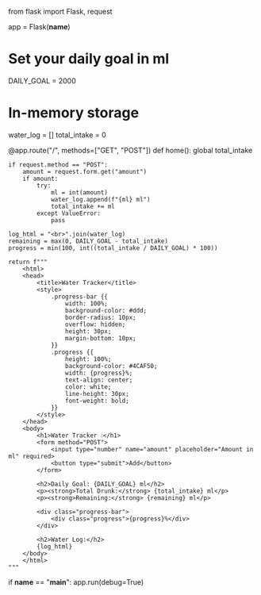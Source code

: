 from flask import Flask, request

app = Flask(__name__)

# Set your daily goal in ml
DAILY_GOAL = 2000

# In-memory storage
water_log = []
total_intake = 0

@app.route("/", methods=["GET", "POST"])
def home():
    global total_intake

    if request.method == "POST":
        amount = request.form.get("amount")
        if amount:
            try:
                ml = int(amount)
                water_log.append(f"{ml} ml")
                total_intake += ml
            except ValueError:
                pass

    log_html = "<br>".join(water_log)
    remaining = max(0, DAILY_GOAL - total_intake)
    progress = min(100, int((total_intake / DAILY_GOAL) * 100))

    return f"""
        <html>
        <head>
            <title>Water Tracker</title>
            <style>
                .progress-bar {{
                    width: 100%;
                    background-color: #ddd;
                    border-radius: 10px;
                    overflow: hidden;
                    height: 30px;
                    margin-bottom: 10px;
                }}
                .progress {{
                    height: 100%;
                    background-color: #4CAF50;
                    width: {progress}%;
                    text-align: center;
                    color: white;
                    line-height: 30px;
                    font-weight: bold;
                }}
            </style>
        </head>
        <body>
            <h1>Water Tracker 💧</h1>
            <form method="POST">
                <input type="number" name="amount" placeholder="Amount in ml" required>
                <button type="submit">Add</button>
            </form>

            <h2>Daily Goal: {DAILY_GOAL} ml</h2>
            <p><strong>Total Drunk:</strong> {total_intake} ml</p>
            <p><strong>Remaining:</strong> {remaining} ml</p>

            <div class="progress-bar">
                <div class="progress">{progress}%</div>
            </div>

            <h2>Water Log:</h2>
            {log_html}
        </body>
        </html>
    """

if __name__ == "__main__":
    app.run(debug=True)
